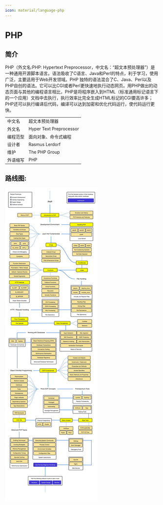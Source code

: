 ```yaml
---
icon: material/language-php
---
```


# PHP

## 简介

PHP（外文名:PHP: Hypertext Preprocessor，中文名：“超文本预处理器”）是一种通用开源脚本语言。语法吸收了C语言、Java和Perl的特点，利于学习，使用广泛，主要适用于Web开发领域。PHP 独特的语法混合了C、Java、Perl以及PHP自创的语法。它可以比CGI或者Perl更快速地执行动态网页。用PHP做出的动态页面与其他的编程语言相比，PHP是将程序嵌入到HTML（标准通用标记语言下的一个应用）文档中去执行，执行效率比完全生成HTML标记的CGI要高许多；PHP还可以执行编译后代码，编译可以达到加密和优化代码运行，使代码运行更快。

|||
|-|-|
|中文名|超文本预处理器|
|外文名|Hyper Text Preprocessor|
|编程范型|面向对象、命令式编程|
|设计者|Rasmus Lerdorf|
|维护|The PHP Group|
|外语缩写|PHP|

## 路线图:
![](../img/PHPRoadmap.jpg)
